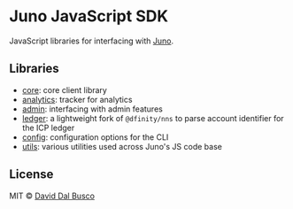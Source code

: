 # Juno JavaScript SDK

JavaScript libraries for interfacing with [Juno].

## Libraries

- [core](/packages/core): core client library
- [analytics](/packages/analytics): tracker for analytics
- [admin](/packages/admin): interfacing with admin features
- [ledger](/packages/ledger): a lightweight fork of `@dfinity/nns` to parse account identifier for the ICP ledger
- [config](/packages/config): configuration options for the CLI
- [utils](/packages/utils): various utilities used across Juno's JS code base

## License

MIT © [David Dal Busco](mailto:david.dalbusco@outlook.com)

[juno]: https://juno.build
